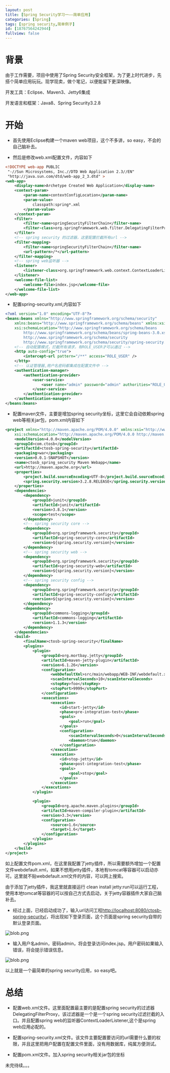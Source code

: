 ```yaml
---
layout: post
title: [Spring Security学习一——简单应用]
categories: [Spring]
tags: [spring security,简单例子]
id: [18767564242944]
fullview: false
---
```

# 背景


由于工作需要，项目中使用了Spring Security安全框架，为了更上时代进步，先搭个简单应用玩玩。现学现卖，做个笔记，以便能留下更深映像。

开发工具：Eclipse、Maven3、Jetty6集成

开发语言和框架：Java8、Spring Security3.2.8

# 开始


* 首先使用Eclipse构建一个maven web项目，这个不多讲，so easy，不会的自己脑补去。


* 然后是修改web.xml配置文件，内容如下


```xml
<!DOCTYPE web-app PUBLIC
 "-//Sun Microsystems, Inc.//DTD Web Application 2.3//EN"
 "http://java.sun.com/dtd/web-app_2_3.dtd" >
<web-app>
	<display-name>Archetype Created Web Application</display-name>
	<context-param>
		<param-name>contextConfigLocation</param-name>
		<param-value>
			classpath:spring*.xml
		</param-value>
	</context-param>
	<filter>
		<filter-name>springSecurityFilterChain</filter-name>
		<filter-class>org.springframework.web.filter.DelegatingFilterProxy</filter-class>
	</filter>
	<!-- spring security 的过滤器，这里配置拦截所有url -->
	<filter-mapping>
		<filter-name>springSecurityFilterChain</filter-name>
		<url-pattern>/*</url-pattern>
	</filter-mapping>
	<!-- spring web监听器 -->
	<listener>
		<listener-class>org.springframework.web.context.ContextLoaderListener</listener-class>
	</listener>
	<welcome-file-list>
		<welcome-file>index.jsp</welcome-file>
	</welcome-file-list>
</web-app>
```

* 配置spring-security.xml,内容如下



```xml
<?xml version="1.0" encoding="UTF-8"?>
<beans:beans xmlns="http://www.springframework.org/schema/security"
	xmlns:beans="http://www.springframework.org/schema/beans" xmlns:xsi="http://www.w3.org/2001/XMLSchema-instance"
	xsi:schemaLocation="http://www.springframework.org/schema/beans 
        http://www.springframework.org/schema/beans/spring-beans-3.0.xsd
        http://www.springframework.org/schema/security
        http://www.springframework.org/schema/security/spring-security.xsd">
	<!-- 自动配置模式，拦截所有请求，有ROLE_USER才可以通过 -->
	<http auto-config="true">
		<intercept-url pattern="/**" access="ROLE_USER" />
	</http>
	<!-- 认证管理器,用户名密码都集成在配置文件中 -->
	<authentication-manager>
		<authentication-provider>
			<user-service>
				<user name="admin" password="admin" authorities="ROLE_USER" />
			</user-service>
		</authentication-provider>
	</authentication-manager>
</beans:beans>
```

* 配置maven文件，主要是增加spring security坐标，这里它会自动依赖spring web等相关jar包，pom.xml内容如下


```xml
<project xmlns="http://maven.apache.org/POM/4.0.0" xmlns:xsi="http://www.w3.org/2001/XMLSchema-instance"
	xsi:schemaLocation="http://maven.apache.org/POM/4.0.0 http://maven.apache.org/maven-v4_0_0.xsd">
	<modelVersion>4.0.0</modelVersion>
	<groupId>com.ctosb</groupId>
	<artifactId>ctosb-spring-security</artifactId>
	<packaging>war</packaging>
	<version>0.0.1-SNAPSHOT</version>
	<name>ctosb_spring_security Maven Webapp</name>
	<url>http://maven.apache.org</url>
	<properties>
		<project.build.sourceEncoding>UTF-8</project.build.sourceEncoding>
		<spring.security.version>3.2.8.RELEASE</spring.security.version>
	</properties>
	<dependencies>
		<dependency>
			<groupId>junit</groupId>
			<artifactId>junit</artifactId>
			<version>3.8.1</version>
			<scope>test</scope>
		</dependency>
		<!-- spring security core -->
		<dependency>
			<groupId>org.springframework.security</groupId>
			<artifactId>spring-security-core</artifactId>
			<version>${spring.security.version}</version>
		</dependency>
		<!-- spring security web -->
		<dependency>
			<groupId>org.springframework.security</groupId>
			<artifactId>spring-security-web</artifactId>
			<version>${spring.security.version}</version>
		</dependency>
		<!-- spring security config -->
		<dependency>
			<groupId>org.springframework.security</groupId>
			<artifactId>spring-security-config</artifactId>
			<version>${spring.security.version}</version>
		</dependency>
		<dependency>
			<groupId>commons-logging</groupId>
			<artifactId>commons-logging</artifactId>
			<version>1.1.3</version>
		</dependency>
	</dependencies>
	<build>
		<finalName>ctosb-spring-security</finalName>
		<plugins>
			<plugin>
				<groupId>org.mortbay.jetty</groupId>
				<artifactId>maven-jetty-plugin</artifactId>
				<version>6.1.26</version>
				<configuration>
					<webDefaultXml>src/main/webapp/WEB-INF/webdefault.xml</webDefaultXml>
					<scanIntervalSeconds>10</scanIntervalSeconds>
					<stopKey>foo</stopKey>
					<stopPort>9999</stopPort>
				</configuration>
				<executions>
					<execution>
						<id>start-jetty</id>
						<phase>pre-integration-test</phase>
						<goals>
							<goal>run</goal>
						</goals>
						<configuration>
							<scanIntervalSeconds>0</scanIntervalSeconds>
							<daemon>true</daemon>
						</configuration>
					</execution>
					<execution>
						<id>stop-jetty</id>
						<phase>post-integration-test</phase>
						<goals>
							<goal>stop</goal>
						</goals>
					</execution>
				</executions>
			</plugin>

			<plugin>
				<groupId>org.apache.maven.plugins</groupId>
				<artifactId>maven-compiler-plugin</artifactId>
				<version>3.3</version>
				<configuration>
					<source>1.6</source>
					<target>1.6</target>
				</configuration>
			</plugin>
		</plugins>
	</build>
</project>
```

如上配置文件pom.xml，在这里我配置了jetty插件，所以需要额外增加一个配置文件webdefault.xml，如果不想用jetty插件，本地有tomcat等容器可以启动亦可。这里就不贴webdefault.xml文件的内容，可以网上搜索。

由于添加了jetty插件，我这里就直接运行 clean install jetty:run可以运行工程，使用本地tomcat等容器的可以按自己方式去启动，关于jetty容器插件大家自己脑补去。

* 经过上面，已经启动成功了，输入url访问工程[http://localhost:8080/ctosb-spring-security/](http://localhost:8080/ctosb-spring-security/)，将出现如下登录页面，这个页面是spring security自带的默认登录页面。 



![blob.png](/ueditor/php/upload/image/20160531/1464706774167448.png "1464706774167448.png")

* 输入用户名admin，密码admin，将会登录访问index.jsp。用户密码如果输入错误，将会提示错误信息。


![blob.png](/ueditor/php/upload/image/20160531/1464706954656086.png "1464706954656086.png")

以上就是一个最简单的spring security应用，so easy吧。

# 总结


* 配置web.xml文件。这里面配置最主要的是配置spring security的过滤器DelegatingFilterProxy，该过滤器是一个是一个spring security过滤拦截的入口。并且配置spring web的监听器ContextLoaderListener,这个是spring web应用必配的。

* 配置spring-security.xml文件。该文件主要配置要访问的url需要什么要的权限，并且这里把用户配置在配置文件里面，没有用数据库，纯属方便测试。

* 配置pom.xml文件。加入spring security相关jar包的坐标



未完待续。。。


